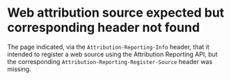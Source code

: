 # Web attribution source expected but corresponding header not found

The page indicated, via the `Attribution-Reporting-Info` header, that it
intended to register a web source using the Attribution Reporting API, but the
corresponding `Attribution-Reporting-Register-Source` header was missing.
